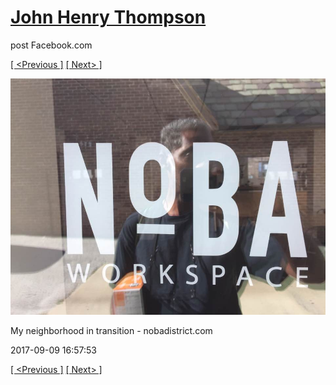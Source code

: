 # [John Henry Thompson](../README.md)
post Facebook.com

[[ <Previous ]](2017-09-09-3.md) [[ Next> ]](2017-09-09-5.md)

[![](../media/2017-09-09/Timeline-Photos-My-neighborhood-in-transition-nobadistrict-com-1.jpg)](../README.md)

My neighborhood in transition - nobadistrict.com

2017-09-09 16:57:53

[[ <Previous ]](2017-09-09-3.md) [[ Next> ]](2017-09-09-5.md)